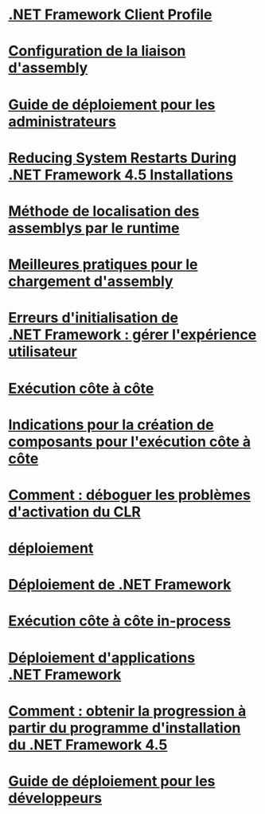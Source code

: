 # [.NET Framework Client Profile](client-profile.md)
# [Configuration de la liaison d'assembly](configuring-assembly-binding-redirection.md)
# [Guide de déploiement pour les administrateurs](guide-for-administrators.md)
# [Reducing System Restarts During .NET Framework 4.5 Installations](reducing-system-restarts.md)
# [Méthode de localisation des assemblys par le runtime](how-the-runtime-locates-assemblies.md)
# [Meilleures pratiques pour le chargement d'assembly](best-practices-for-assembly-loading.md)
# [Erreurs d'initialisation de .NET Framework : gérer l'expérience utilisateur](initialization-errors-managing-the-user-experience.md)
# [Exécution côte à côte](side-by-side-execution.md)
# [Indications pour la création de composants pour l'exécution côte à côte](guidelines-for-creating-components-for-side-by-side-execution.md)
# [Comment : déboguer les problèmes d'activation du CLR](how-to-debug-clr-activation-issues.md)
# [déploiement](net-framework-and-applications.md)
# [Déploiement de .NET Framework](index.md)
# [Exécution côte à côte in-process](in-process-side-by-side-execution.md)
# [Déploiement d'applications .NET Framework](net-framework-applications.md)
# [Comment : obtenir la progression à partir du programme d'installation du .NET Framework 4.5](how-to-get-progress-from-the-dotnet-installer.md)
# [Guide de déploiement pour les développeurs](deployment-guide-for-developers.md)
